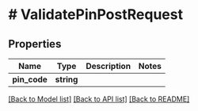 # # ValidatePinPostRequest

## Properties

Name | Type | Description | Notes
------------ | ------------- | ------------- | -------------
**pin_code** | **string** |  |

[[Back to Model list]](../../README.md#models) [[Back to API list]](../../README.md#endpoints) [[Back to README]](../../README.md)
